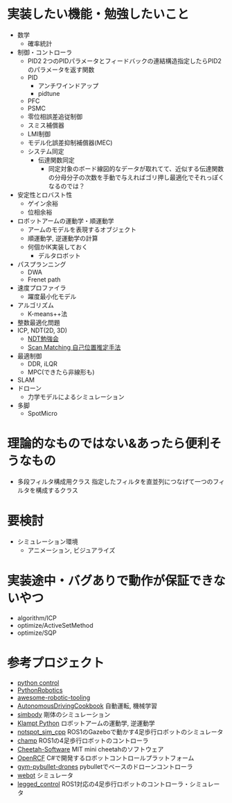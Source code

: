 # 実装したい機能・勉強したいこと
- 数学
    - 確率統計
- 制御・コントローラ
    - PID2
        2つのPIDパラメータとフィードバックの連結構造指定したらPID2のパラメータを返す関数
    - PID
        - アンチワインドアップ
        - pidtune
    - PFC
    - PSMC
    - 零位相誤差追従制御
    - スミス補償器
    - LMI制御
    - モデル化誤差抑制補償器(MEC)
    - システム同定
        - 伝達関数同定
            - 同定対象のボード線図的なデータが取れてて、近似する伝達関数の分母分子の次数を手動で与えればゴリ押し最適化でそれっぽくなるのでは？
- 安定性とロバスト性
    - ゲイン余裕
    - 位相余裕
- ロボットアームの運動学・順運動学
    - アームのモデルを表現するオブジェクト
    - 順運動学, 逆運動学の計算
    - 何個かIK実装しておく
        - デルタロボット
- パスプランニング
    - DWA
    - Frenet path
- 速度プロファイラ
    - 躍度最小化モデル
- アルゴリズム
    - K-means++法
- 整数最適化問題
- ICP, NDT(2D, 3D)
    - [NDT勉強会](https://docs.google.com/presentation/d/1rWhCQtZv4YSWdedoJWPAF3Q4umwaA8yuDADyWIhrM20/edit?usp=sharing)
    - [Scan Matching 自己位置推定手法](chrome-extension://oemmndcbldboiebfnladdacbdfmadadm/https://web.wakayama-u.ac.jp/~nakajima/SelfDrivingSystem/assets/pdf/method_pmv_03.pdf)
- 最適制御
    - DDR, iLQR
    - MPC(できたら非線形も)
- SLAM
- ドローン
    - 力学モデルによるシミュレーション
- 多脚
    - SpotMicro

# 理論的なものではない&あったら便利そうなもの
- 多段フィルタ構成用クラス
    指定したフィルタを直並列につなげて一つのフィルタを構成するクラス

# 要検討
- シミュレーション環境
    - アニメーション, ビジュアライズ

# 実装途中・バグありで動作が保証できないやつ
- algorithm/ICP
- optimize/ActiveSetMethod
- optimize/SQP

# 参考プロジェクト
- [python control](https://github.com/python-control/python-control)
- [PythonRobotics](https://github.com/AtsushiSakai/PythonRobotics)
- [awesome-robotic-tooling](https://github.com/protontypes/awesome-robotic-tooling)
- [AutonomousDrivingCookbook](https://github.com/microsoft/AutonomousDrivingCookbook) 自動運転, 機械学習
- [simbody](https://github.com/simbody/simbody) 剛体のシミュレーション
- [Klampt Python](http://motion.cs.illinois.edu/software/klampt/latest/pyklampt_docs/index.html) ロボットアームの運動学, 逆運動学
- [notspot_sim_cpp](https://github.com/lnotspotl/notspot_sim_cpp) ROS1のGazeboで動かす4足歩行ロボットのシミュレータ
- [champ](https://github.com/chvmp/champ) ROS1の4足歩行ロボットのコントローラ
- [Cheetah-Software](https://github.com/mit-biomimetics/Cheetah-Software) MIT mini cheetahのソフトウェア
- [OpenRCF](https://booth.pm/ja/items/2754488) C#で開発するロボットコントロールプラットフォーム
- [gym-pybullet-drones](https://github.com/utiasDSL/gym-pybullet-drones) pybulletでベースのドローンコントローラ
- [webot](https://github.com/cyberbotics/webots_ros2) シミュレータ
- [legged_control](https://github.com/qiayuanliao/legged_control) ROS1対応の4足歩行ロボットのコントローラ・シミュレータ